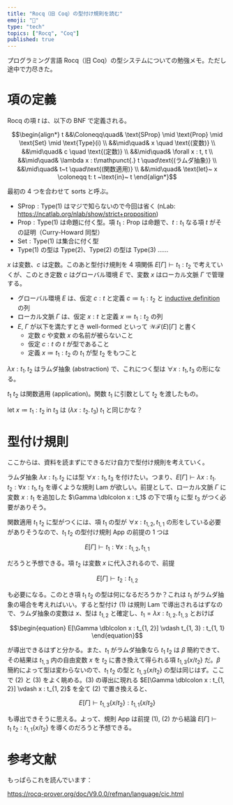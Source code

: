 ```yaml
---
title: "Rocq（旧 Coq）の型付け規則を読む"
emoji: "📌"
type: "tech"
topics: ["Rocq", "Coq"]
published: true
---
```


プログラミング言語 Rocq（旧 Coq）の型システムについての勉強メモ。ただし途中で力尽きた。

# 項の定義

Rocq の項 $t$ は、以下の BNF で定義される。

$$\begin{align*}
t &&\Coloneqq\quad& \text{SProp} \mid \text{Prop} \mid \text{Set} \mid \text{Type}(i) \\
&&\mid\quad& x \quad \text{(変数)} \\
&&\mid\quad& c \quad \text{(定数)} \\
&&\mid\quad& \forall x : t, t \\
&&\mid\quad& \lambda x : t\mathpunct{.} t \quad\text{(ラムダ抽象)} \\
&&\mid\quad& t~t \quad\text{(関数適用)} \\
&&\mid\quad& \text{let}~ x \coloneqq t: t ~\text{in}~ t
\end{align*}$$

最初の 4 つを合わせて sorts と呼ぶ。

- $\text{SProp} : \text{Type}(1)$ はマジで知らないので今回は省く
  (nLab: https://ncatlab.org/nlab/show/strict+proposition)
- $\text{Prop} : \text{Type}(1)$ は命題に付く型。項 $t_1: \text{Prop}$ は命題で、$t: t_1$ なる項 $t$ がその証明（Curry-Howard 同型）
- $\text{Set}: \text{Type}(1)$ は集合に付く型
- $\text{Type}(1)$ の型は $\text{Type}(2)$、$\text{Type}(2)$ の型は $\text{Type}(3)$ ……

$x$ は変数、$c$ は定数。このあと型付け規則を 4 項関係 $E[\Gamma] \vdash t_1 : t_2$ で考えていくが、このとき定数 $c$ はグローバル環境 $E$ で、変数 $x$ はローカル文脈 $\Gamma$ で管理する。
- グローバル環境 $E$ は、仮定 $c: t$ と定義 $c \coloneqq t_1 : t_2$ と [inductive definition](https://rocq-prover.org/doc/V9.0.0/refman/language/core/inductive.html) の列
- ローカル文脈 $\Gamma$ は、仮定 $x: t$ と定義 $x \coloneqq t_1 : t_2$ の列
- $E$, $\Gamma$ が以下を満たすとき well-formed といって $\mathcal{WF}(E)[\Gamma]$ と書く
  - 定数 $c$ や変数 $x$ の名前が被らないこと
  - 仮定 $c: t$ の $t$ が型であること
  - 定義 $x \coloneqq t_1 : t_2$ の $t_1$ が型 $t_2$ をもつこと

$\lambda x : t_1\mathpunct{.} t_2$ はラムダ抽象 (abstraction) で、これにつく型は $\forall x : t_1, t_3$ の形になる。

$t_1 ~ t_2$ は関数適用 (application)。関数 $t_1$ に引数として $t_2$ を渡したもの。

$\text{let}~ x \coloneqq t_1 : t_2 ~\text{in}~ t_3$ は $(\lambda x : t_2\mathpunct{.} t_3) ~t_1$ と同じかな？

# 型付け規則
ここからは、資料を読まずにできるだけ自力で型付け規則を考えていく。

ラムダ抽象 $\lambda x : t_1\mathpunct{.} t_2$ には型 $\forall x : t_1, t_3$ を付けたい。つまり、$E[\Gamma] \vdash \lambda x : t_1\mathpunct{.} t_2 : \forall x : t_1, t_3$ を導くような規則 Lam が欲しい。前提として、ローカル文脈 $\Gamma$ に変数 $x : t_1$ を追加した $\Gamma \dblcolon x : t_1$ の下で項 $t_2$ に型 $t_3$ がつく必要がありそう。

関数適用 $t_1 ~ t_2$ に型がつくには、項 $t_1$ の型が $\forall x: t_{1, 2}, t_{1, 1}$ の形をしている必要がありそうなので、$t_1 ~ t_2$ の型付け規則 App の前提の 1 つは

$$\begin{equation}
E[\Gamma] \vdash t_1 : \forall x : t_{1, 2}, t_{1, 1}
\end{equation}$$

だろうと予想できる。項 $t_2$ は変数 $x$ に代入されるので、前提

$$\begin{equation}
E[\Gamma] \vdash t_2 : t_{1, 2}
\end{equation}$$

も必要になる。このとき項 $t_1 ~ t_2$ の型は何になるだろうか？これは $t_1$ がラムダ抽象の場合を考えればいい。すると型付け $(1)$ は規則 Lam で導出されるはずなので、ラムダ抽象の変数は $x$、型は $t_{1, 2}$ と確定し、$t_1 = \lambda x : t_{1, 2} \mathpunct{.} t_{1, 3}$ とおけば

$$\begin{equation}
E[\Gamma \dblcolon x : t_{1, 2}] \vdash t_{1, 3} : t_{1, 1}
\end{equation}$$

が導出できるはずと分かる。また、$t_1$ がラムダ抽象なら $t_1 ~ t_2$ は $\beta$ 簡約できて、その結果は $t_{1, 3}$ 内の自由変数 $x$ を $t_2$ に書き換えて得られる項 $t_{1, 3} \{x / t_2\}$ だ。$\beta$ 簡約によって型は変わらないので、$t_1 ~ t_2$ の型と $t_{1, 3} \{x / t_2\}$ の型は同じはず。ここで $(2)$ と $(3)$ をよく眺める。$(3)$ の導出に現れる $E[\Gamma \dblcolon x : t_{1, 2}] \vdash x : t_{1, 2}$ を全て $(2)$ で置き換えると、

$$\begin{equation}
E[\Gamma] \vdash t_{1, 3} \{x / t_2\} : t_{1, 1} \{x / t_2\}
\end{equation}$$

も導出できそうに思える。よって、規則 App は前提 $(1)$, $(2)$ から結論 $E[\Gamma] \vdash t_1 ~ t_2 : t_{1, 1} \{x / t_2\}$ を導くのだろうと予想できる。

# 参考文献

もっぱらこれを読んでいます：

https://rocq-prover.org/doc/V9.0.0/refman/language/cic.html

